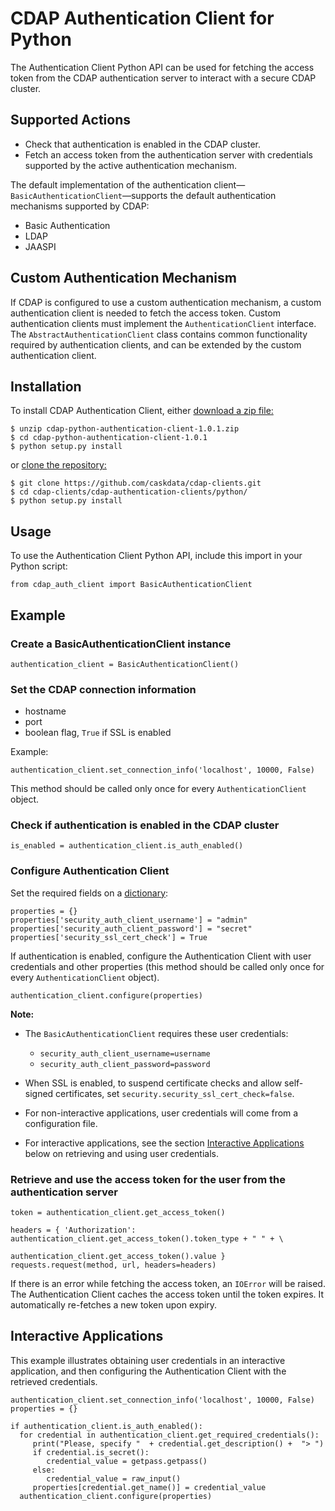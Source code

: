 # CDAP Authentication Client for Python

The Authentication Client Python API can be used for fetching the access token from the CDAP authentication server to
interact with a secure CDAP cluster.

## Supported Actions

- Check that authentication is enabled in the CDAP cluster.
- Fetch an access token from the authentication server with credentials supported by the active authentication
  mechanism.

The default implementation of the authentication client—`BasicAuthenticationClient`—supports the default
authentication mechanisms supported by CDAP:

- Basic Authentication
- LDAP
- JAASPI

## Custom Authentication Mechanism

If CDAP is configured to use a custom authentication mechanism, a custom authentication client is needed
to fetch the access token. Custom authentication clients must implement the ```AuthenticationClient```
interface. The ```AbstractAuthenticationClient``` class contains common functionality required by 
authentication clients, and can be extended by the custom authentication client.

## Installation

To install CDAP Authentication Client, either 
[download a zip file:](http://repository.cask.co/downloads/co/cask/cdap/cdap-python-authentication-client/1.0.1/cdap-python-authentication-client-1.0.1.zip)

    $ unzip cdap-python-authentication-client-1.0.1.zip
    $ cd cdap-python-authentication-client-1.0.1
    $ python setup.py install

or [clone the repository:](https://github.com/caskdata/cdap-clients)

    $ git clone https://github.com/caskdata/cdap-clients.git
    $ cd cdap-clients/cdap-authentication-clients/python/
    $ python setup.py install

## Usage

To use the Authentication Client Python API, include this import in your Python script:

    from cdap_auth_client import BasicAuthenticationClient

## Example

### Create a BasicAuthenticationClient instance

    authentication_client = BasicAuthenticationClient()

### Set the CDAP connection information

- hostname
- port
- boolean flag, ```True``` if SSL is enabled

Example:

    authentication_client.set_connection_info('localhost', 10000, False)

This method should be called only once for every ```AuthenticationClient``` object.

### Check if authentication is enabled in the CDAP cluster

    is_enabled = authentication_client.is_auth_enabled()

### Configure Authentication Client

Set the required fields on a [dictionary](https://docs.python.org/2/tutorial/datastructures.html#dictionaries):

    properties = {}
    properties['security_auth_client_username'] = "admin"
    properties['security_auth_client_password'] = "secret"
    properties['security_ssl_cert_check'] = True

If authentication is enabled, configure the Authentication Client with user credentials and other properties (this
method should be called only once for every ```AuthenticationClient``` object).

    authentication_client.configure(properties)

**Note:**

- The ```BasicAuthenticationClient``` requires these user credentials:

    - ```security_auth_client_username=username```
    - ```security_auth_client_password=password```

- When SSL is enabled, to suspend certificate checks and allow self-signed certificates, set ```security.security_ssl_cert_check=false```.
- For non-interactive applications, user credentials will come from a configuration file.
- For interactive applications, see the section [Interactive Applications](#interactive-applications) below on
  retrieving and using user credentials.


### Retrieve and use the access token for the user from the authentication server

    token = authentication_client.get_access_token()

    headers = { 'Authorization': authentication_client.get_access_token().token_type + " " + \
                                 authentication_client.get_access_token().value }
    requests.request(method, url, headers=headers)

If there is an error while fetching the access token, an ```IOError``` will be raised. The Authentication Client
caches the access token until the token expires. It automatically re-fetches a new token upon expiry.


## Interactive Applications

This example illustrates obtaining user credentials in an interactive application, and then configuring the
Authentication Client with the retrieved credentials.

    authentication_client.set_connection_info('localhost', 10000, False)
    properties = {}

    if authentication_client.is_auth_enabled():
      for credential in authentication_client.get_required_credentials():
         print("Please, specify "  + credential.get_description() +  "> ")
         if credential.is_secret():
            credential_value = getpass.getpass()
         else:
            credential_value = raw_input()
         properties[credential.get_name()] = credential_value
      authentication_client.configure(properties)

